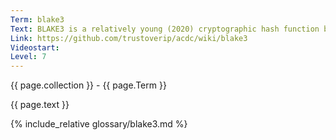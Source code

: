 ```yaml
---
Term: blake3
Text: BLAKE3 is a relatively young (2020) cryptographic hash function based on Bao and BLAKE2.
Link: https://github.com/trustoverip/acdc/wiki/blake3
Videostart: 
Level: 7
---
```


{{ page.collection }} - {{ page.Term }}

   {{ page.text }}

{% include_relative glossary/blake3.md %}
